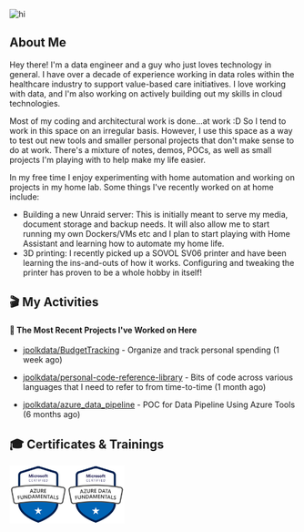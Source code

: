 ![hi](https://media.giphy.com/media/dzaUX7CAG0Ihi/giphy.gif)

## About Me

Hey there! I'm a data engineer and a guy who just loves technology in general. I have over a decade of experience working in data roles within the healthcare industry to support value-based care initiatives. I love working with data, and I'm also working on actively building out my skills in cloud technologies.

Most of my coding and architectural work is done...at work :D So I tend to work in this space on an irregular basis. However, I use this space as a way to test out new tools and smaller personal projects that don't make sense to do at work. There's a mixture of notes, demos, POCs, as well as small projects I'm playing with to help make my life easier.

In my free time I enjoy experimenting with home automation and working on projects in my home lab. Some things I've recently worked on at home include:
- Building a new Unraid server: This is initially meant to serve my media, document storage and backup needs. It will also allow me to start running my own Dockers/VMs etc and I plan to start playing with Home Assistant and learning how to automate my home life.
- 3D printing: I recently picked up a SOVOL SV06 printer and have been learning the ins-and-outs of how it works. Configuring and tweaking the printer has proven to be a whole hobby in itself!

## 🎬 My Activities

#### 👷 The Most Recent Projects I've Worked on Here



- [jpolkdata/BudgetTracking](https://github.com/jpolkdata/BudgetTracking) - Organize and track personal spending (1 week ago)

- [jpolkdata/personal-code-reference-library](https://github.com/jpolkdata/personal-code-reference-library) - Bits of code across various languages that I need to refer to from time-to-time (1 month ago)

- [jpolkdata/azure_data_pipeline](https://github.com/jpolkdata/azure_data_pipeline) - POC for Data Pipeline Using Azure Tools (6 months ago)

## 🎓 Certificates & Trainings

<div style="display: flex;">
  <img src="https://github.com/jpolkdata/jpolkdata/blob/main/images/AzureFundamentals_AZ-900.png" style="width: 20%;" />
  <img src="https://github.com/jpolkdata/jpolkdata/blob/main/images/AzureDataFundamentals_DP-900.png" style="width: 20%;" />
</div>


